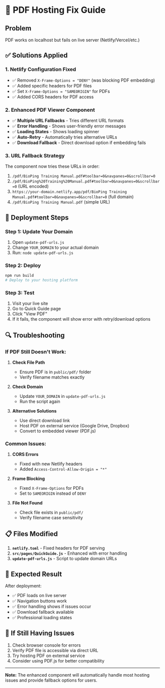 # 🔧 PDF Hosting Fix Guide

## Problem
PDF works on localhost but fails on live server (Netlify/Vercel/etc.)

## ✅ Solutions Applied

### 1. **Netlify Configuration Fixed**
- ✅ Removed `X-Frame-Options = "DENY"` (was blocking PDF embedding)
- ✅ Added specific headers for PDF files
- ✅ Set `X-Frame-Options = "SAMEORIGIN"` for PDFs
- ✅ Added CORS headers for PDF access

### 2. **Enhanced PDF Viewer Component**
- ✅ **Multiple URL Fallbacks** - Tries different URL formats
- ✅ **Error Handling** - Shows user-friendly error messages
- ✅ **Loading States** - Shows loading spinner
- ✅ **Auto-Retry** - Automatically tries alternative URLs
- ✅ **Download Fallback** - Direct download option if embedding fails

### 3. **URL Fallback Strategy**
The component now tries these URLs in order:
1. `/pdf/BioPing Training Manual.pdf#toolbar=0&navpanes=0&scrollbar=0`
2. `/pdf/BioPing%20Training%20Manual.pdf#toolbar=0&navpanes=0&scrollbar=0` (URL encoded)
3. `https://your-domain.netlify.app/pdf/BioPing Training Manual.pdf#toolbar=0&navpanes=0&scrollbar=0` (full domain)
4. `/pdf/BioPing Training Manual.pdf` (simple URL)

## 🚀 Deployment Steps

### Step 1: Update Your Domain
1. Open `update-pdf-urls.js`
2. Change `YOUR_DOMAIN` to your actual domain
3. Run: `node update-pdf-urls.js`

### Step 2: Deploy
```bash
npm run build
# Deploy to your hosting platform
```

### Step 3: Test
1. Visit your live site
2. Go to Quick Guide page
3. Click "View PDF"
4. If it fails, the component will show error with retry/download options

## 🔍 Troubleshooting

### If PDF Still Doesn't Work:

1. **Check File Path**
   - Ensure PDF is in `public/pdf/` folder
   - Verify filename matches exactly

2. **Check Domain**
   - Update `YOUR_DOMAIN` in `update-pdf-urls.js`
   - Run the script again

3. **Alternative Solutions**
   - Use direct download link
   - Host PDF on external service (Google Drive, Dropbox)
   - Convert to embedded viewer (PDF.js)

### Common Issues:

1. **CORS Errors**
   - Fixed with new Netlify headers
   - Added `Access-Control-Allow-Origin = "*"`

2. **Frame Blocking**
   - Fixed `X-Frame-Options` for PDFs
   - Set to `SAMEORIGIN` instead of `DENY`

3. **File Not Found**
   - Check file exists in `public/pdf/`
   - Verify filename case sensitivity

## 📋 Files Modified

1. **`netlify.toml`** - Fixed headers for PDF serving
2. **`src/pages/QuickGuide.js`** - Enhanced with error handling
3. **`update-pdf-urls.js`** - Script to update domain URLs

## 🎯 Expected Result

After deployment:
- ✅ PDF loads on live server
- ✅ Navigation buttons work
- ✅ Error handling shows if issues occur
- ✅ Download fallback available
- ✅ Professional loading states

## 🔄 If Still Having Issues

1. Check browser console for errors
2. Verify PDF file is accessible via direct URL
3. Try hosting PDF on external service
4. Consider using PDF.js for better compatibility

---

**Note:** The enhanced component will automatically handle most hosting issues and provide fallback options for users. 